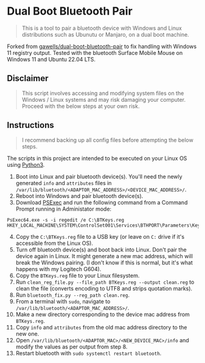 
# Dual Boot Bluetooth Pair

> This is a tool to pair a bluetooth device with Windows and Linux distributions such as Ubunutu or Manjaro, on a dual boot machine.

Forked from [gawells/dual-boot-bluetooth-pair](https://github.com/gawells/dual-boot-bluetooth-pair) to fix handling with Windows 11 registry output.
Tested with the bluetooth Surface Mobile Mouse on Windows 11 and Ubuntu 22.04 LTS.

## Disclaimer

> This script involves accessing and modifying system files on the Windows / Linux systems and may risk damaging your computer. Proceed with the below steps at your own risk.

## Instructions

> I recommend backing up all config files before attempting the below steps.

The scripts in this project are intended to be executed on your Linux OS using [Python3](https://www.python.org/).

 1. Boot into Linux and pair bluetooth device(s). You'll need the newly generated `info` and `attributes` files in `/var/lib/bluetooth/<ADAPTOR_MAC_ADDRESS>/<DEVICE_MAC_ADDRESS>/`.
 2. Reboot into Windows and pair bluetooth device(s).
 3. Download [PSExec](http://live.sysinternals.com/psexec.exe) and run the following command from a Command Prompt running in Administator mode:

```
PsExec64.exe -s -i regedit /e C:\BTKeys.reg HKEY_LOCAL_MACHINE\SYSTEM\ControlSet001\Services\BTHPORT\Parameters\Keys
```

 4. Copy the `C:\BTKeys.reg` file to a USB key (or leave on `C:` drive if it's accessible from the Linux OS).
 5. Turn off bluetooth device(s) and boot back into Linux. Don't pair the device again in Linux. It might generate a new mac address, which will break the Windows pairing. (I don't know if this is normal, but it's what happens with my Logitech G604).
 6. Copy the `BTKeys.reg` file to your Linux filesystem.
 7. Run `clean_reg_file.py --file_path BTKeys.reg --output clean.reg` to clean the file (converts encoding to UTF8 and strips quotation marks).
 8. Run `bluetooth_fix.py --reg_path clean.reg`.
 9. From a terminal with `sudo`, navigate to `/var/lib/bluetooth/<ADAPTOR_MAC_ADDRESS>/`.
 10. Make a new directory corresponding to the device mac address from `BTKeys.reg`.
 11. Copy `info` and `attributes` from the old mac address directory to the new one.
 12. Open `/var/lib/bluetooth/<ADAPTOR_MAC>/<NEW_DEVICE_MAC>/info` and modify the values as per output from step 8.
 13. Restart bluetooth with `sudo systemctl restart bluetooth`.

